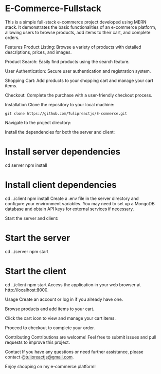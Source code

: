 # <h1>E-Commerce-Fullstack</h1>

This is a simple full-stack e-commerce project developed using MERN stack. It demonstrates the basic functionalities of an e-commerce platform, allowing users to browse products, add items to their cart, and complete orders.

Features
Product Listing: Browse a variety of products with detailed descriptions, prices, and images.

Product Search: Easily find products using the search feature.

User Authentication: Secure user authentication and registration system.

Shopping Cart: Add products to your shopping cart and manage your cart items.

Checkout: Complete the purchase with a user-friendly checkout process.

Installation
Clone the repository to your local machine:



`git clone https://github.com/Tulipreactjs/E-commerce.git`


Navigate to the project directory:



Install the dependencies for both the server and client:


# Install server dependencies
cd server
npm install

# Install client dependencies
cd ../client
npm install
Create a .env file in the server directory and configure your environment variables. You may need to set up a MongoDB database and obtain API keys for external services if necessary.

Start the server and client:


# Start the server
cd ../server
npm start

# Start the client
cd ../client
npm start
Access the application in your web browser at http://localhost:8000.

Usage
Create an account or log in if you already have one.

Browse products and add items to your cart.

Click the cart icon to view and manage your cart items.

Proceed to checkout to complete your order.

Contributing
Contributions are welcome! Feel free to submit issues and pull requests to improve this project.

Contact
If you have any questions or need further assistance, please contact @tulipreactjs@gmail.com.

Enjoy shopping on my e-commerce platform!
